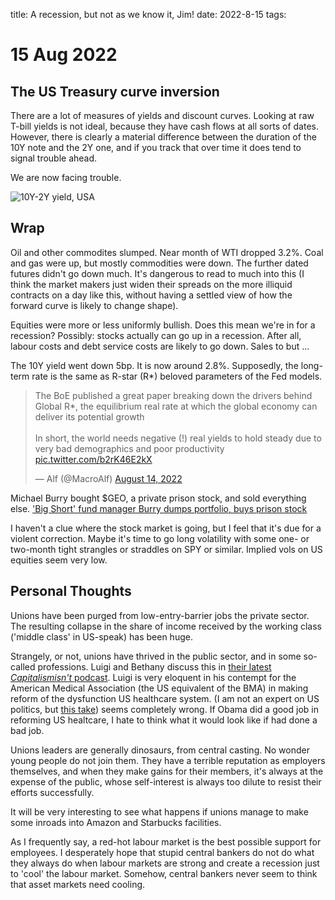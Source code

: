 title: A recession, but not as we know it, Jim!
date: 2022-8-15
tags: 

# 15 Aug 2022

## The US Treasury curve inversion

There are a lot of measures of yields and discount curves.
Looking at raw T-bill yields is not ideal, because they have cash flows at all sorts of dates.
However, there is clearly a material difference between the duration of the 10Y note and the 2Y one, and if you track that over time it does tend to signal trouble ahead.

We are now facing trouble.

![10Y-2Y yield, USA](https://www.tradingview.com/x/LoO14JGk/)

## Wrap
Oil and other commodites slumped. Near month of WTI dropped 3.2%.
Coal and gas were up, but mostly commodities were down.
The further dated futures didn't go down much.
It's dangerous to read to much into this (I think the market makers just widen their spreads on the more illiquid contracts on a day like this, without having a settled view of how the forward curve is likely to change shape).

Equities were more or less uniformly bullish. Does this mean we're in for a recession? Possibly: stocks actually can go up in a recession. After all, labour costs and debt service costs are likely to go down. Sales to but ...

The 10Y yield went down 5bp. It is now around 2.8%. Supposedly, the long-term rate is the same as R-star (R*) beloved parameters of the Fed models.

<blockquote class="twitter-tweet"><p lang="en" dir="ltr">The BoE published a great paper breaking down the drivers behind Global R*, the equilibrium real rate at which the global economy can deliver its potential growth<br><br>In short, the world needs negative (!) real yields to hold steady due to very bad demographics and poor productivity <a href="https://t.co/b2rK46E2kX">pic.twitter.com/b2rK46E2kX</a></p>&mdash; Alf (@MacroAlf) <a href="https://twitter.com/MacroAlf/status/1558918633622974464?ref_src=twsrc%5Etfw">August 14, 2022</a></blockquote> <script async src="https://platform.twitter.com/widgets.js" charset="utf-8"></script> 


Michael Burry bought $GEO, a private prison stock, and sold everything else.
['Big Short' fund manager Burry dumps portfolio, buys prison stock](https://finance.yahoo.com/news/big-short-fund-manager-burry-190508186.html)

I haven't a clue where the stock market is going, but I feel that it's due for a 
violent correction. Maybe it's time to go long volatility with some one- or two-month tight strangles or straddles on SPY or similar. Implied vols on US equities seem very low.

## Personal Thoughts
Unions have been purged from low-entry-barrier jobs the private sector. The resulting collapse in the share of income received by the working class ('middle class' in US-speak) has been huge.

Strangely, or not, unions have thrived in the public sector, and in some so-called professions.
Luigi and Bethany discuss this in [their latest *Capitalismisn't* podcast](https://www.capitalisnt.com/episodes/are-workers-benefiting-from-the-union-boom).
Luigi is very eloquent in his contempt for the American Medical Association (the US equivalent of the BMA) in making reform of the dysfunction US healthcare system. (I am not an expert on US politics, but [this take](https://noahpinion.substack.com/p/barack-obama-was-a-successful-president)) seems completely wrong. If Obama did a good job in reforming US healtcare, I hate to think what it would look like if had done a bad job. 

Unions leaders are generally dinosaurs, from central casting. No wonder young people do not join them. 
They have a terrible reputation as employers themselves, and when they make gains for their members, it's always at the expense of the public, whose self-interest is always too dilute to resist their efforts successfully.

It will be very interesting to see what happens if unions manage to make some inroads into Amazon and Starbucks facilities. 

As I frequently say, a red-hot labour market is the best possible support for employees.
I desperately hope that stupid central bankers do not do what they always do when labour markets are strong and create a recession just to 'cool' the labour market.
Somehow, central bankers never seem to think that asset markets need cooling.




